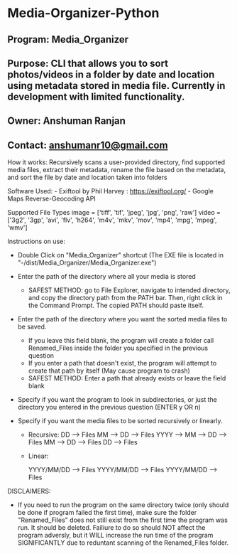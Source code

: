# Media-Organizer-Python
## Program: Media_Organizer
## Purpose: CLI that allows you to sort photos/videos in a folder by date and location using metadata stored in media file. Currently in development with limited functionality.
## Owner: Anshuman Ranjan
## Contact: anshumanr10@gmail.com

How it works: Recursively scans a user-provided directory, find supported media files, extract their metadata,
         rename the file based on the metadata, and sort the file by date and location taken into folders

Software Used:
	- Exiftool by Phil Harvey : https://exiftool.org/
	- Google Maps Reverse-Geocoding API

 Supported File Types
	image = ['tiff', 'tif', 'jpeg', 'jpg', 'png', 'raw']
	video = ['3g2', '3gp', 'avi', 'flv', 'h264', 'm4v', 'mkv', 'mov', 'mp4', 'mpg', 'mpeg', 'wmv']



Instructions on use: 

- Double Click on "Media_Organizer" shortcut (The EXE file is located in "-/dist/Media_Organizer/Media_Organizer.exe")

- Enter the path of the directory where all your media is stored
	- SAFEST METHOD: go to File Explorer, navigate to intended directory, and copy the directory path from the PATH bar.
	  Then, right click in the Command Prompt. The copied PATH should paste itself.

- Enter the path of the directory where you want the sorted media files to be saved.
	- If you leave this field blank, the program will create a folder call Renamed_Files inside the folder
	  you specified in the previous question
	- If you enter a path that doesn't exist, the program will attempt to create that path by itself (May cause program to crash)
	- SAFEST METHOD: Enter a path that already exists or leave the field blank

- Specify if you want the program to look in subdirectories, or just the directory you entered in the previous question (ENTER y OR n)

- Specify if you want the media files to be sorted recursively or linearly.
	- Recursive:
				DD --> Files
			 MM --> DD --> Files
		YYYY --> MM --> DD --> Files
			 MM --> DD --> Files
				DD --> Files
 
	- Linear:
		
		YYYY/MM/DD --> Files
		YYYY/MM/DD --> Files
		YYYY/MM/DD --> Files


DISCLAIMERS: 
- If you need to run the program on the same directory twice (only should be done if program failed the first time),
  make sure the folder "Renamed_Files" does not still exist from the first time the program was run. It should be deleted.
  Failiure to do so should NOT affect the program adversly, but it WILL increase the run time of the program SIGNIFICANTLY
  due to reduntant scanning of the Renamed_Files folder.

